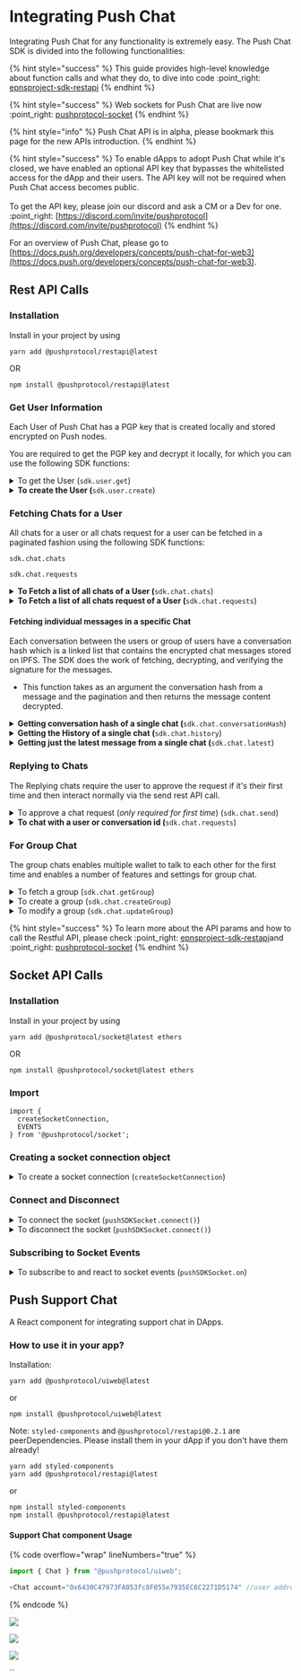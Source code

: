 # Integrating Push Chat

Integrating Push Chat for any functionality is extremely easy. The Push Chat SDK is divided into the following functionalities:

{% hint style="success" %}
This guide provides high-level knowledge about function calls and what they do, to dive into code :point\_right: [epnsproject-sdk-restapi](../developer-tooling/push-sdk/sdk-packages-details/epnsproject-sdk-restapi/ "mention")
{% endhint %}

{% hint style="success" %}
Web sockets for Push Chat are live now :point\_right: [pushprotocol-socket](../developer-tooling/push-sdk/sdk-packages-details/pushprotocol-socket/ "mention")
{% endhint %}

{% hint style="info" %}
Push Chat API is in alpha, please bookmark this page for the new APIs introduction.
{% endhint %}

{% hint style="success" %}
To enable dApps to adopt Push Chat while it's closed, we have enabled an optional API key that bypasses the whitelisted access for the dApp and their users. The API key will not be required when Push Chat access becomes public.\
\
To get the API key, please join our discord and ask a CM or a Dev for one. :point\_right: [https://discord.com/invite/pushprotocol](https://discord.com/invite/pushprotocol)
{% endhint %}

For an overview of Push Chat, please go to [https://docs.push.org/developers/concepts/push-chat-for-web3](https://docs.push.org/developers/concepts/push-chat-for-web3).

## Rest API Calls

### Installation

Install in your project by using

```
yarn add @pushprotocol/restapi@latest
```

OR

```
npm install @pushprotocol/restapi@latest
```

### Get User Information

Each User of Push Chat has a PGP key that is created locally and stored encrypted on Push nodes.&#x20;

You are required to get the PGP key and decrypt it locally, for which you can use the following SDK functions:

<details>

<summary>To get the User (<code>sdk.user.get</code>)</summary>

This function will return all the user information, like the PGP keys. It takes as arguments the address of the wallet and the environment variable.

</details>

<details>

<summary><strong>To create the User (</strong><code>sdk.user.create</code>)</summary>

This function will create a new user and **** return the created user’s information, like the PGP keys. It takes as arguments the address of the wallet and the environment variable.

</details>

### Fetching Chats for a User

All chats for a user or all chats request for a user can be fetched in a paginated fashion using the following SDK functions:

`sdk.chat.chats`

`sdk.chat.requests`

<details>

<summary><strong>To Fetch  a list of all chats of a User (</strong><code>sdk.chat.chats</code>)</summary>

This function returns all the latest chats from each address the caller is talking to. It’s used to build the inbox on a chat application for an address

</details>

<details>

<summary><strong>To Fetch a list of all chats request of a User (</strong><code>sdk.chat.requests</code>)</summary>

This function returns all the requests that wallet addresses sent to a particular address. In Push Chat, the receiver of the messages must always approve the request to start the chat with the other address.

</details>

#### Fetching individual messages in a specific Chat

Each conversation between the users or group of users have a conversation hash which is a linked list that contains the encrypted chat messages stored on IPFS. The SDK does the work of fetching, decrypting, and verifying the signature for the messages.

* This function takes as an argument the conversation hash from a message and the pagination and then returns the message content decrypted.

<details>

<summary><strong>Getting conversation hash of a single chat (</strong><code>sdk.chat.conversationHash</code>)</summary>

This function returns the conversation hash of the latest message exchanged between the user and the conversation.

</details>

<details>

<summary><strong>Getting the History of a single chat (</strong><code>sdk.chat.history</code>)</summary>

This function takes in an argument as the conversation hash from a message and the pagination and then returns the message content decrypted.

</details>

<details>

<summary><strong>Getting just the latest message from a single chat (</strong><code>sdk.chat.latest</code>)</summary>

This function takes as an argument the conversation hash from a message and then returns the message content decrypted.

</details>

### Replying to Chats

The Replying chats require the user to approve the request if it's their first time and then interact normally via the send rest API call.

<details>

<summary>To approve a chat request (<em>only required for first time</em>) (<code>sdk.chat.send</code>)</summary>

When receiving a Request, call this function to approve the request so you can start talking back to the address.

</details>

<details>

<summary><strong>To chat with a user or conversation id (</strong><code>sdk.chat.requests</code>)</summary>

Use this function to send messages to other addresses.

</details>

### For Group Chat

The group chats enables multiple wallet to talk to each other for the first time and enables a number of features and settings for group chat.

<details>

<summary>To fetch a group (<code>sdk.chat.getGroup</code>)</summary>

To get info of the group including the chat id which is used to send messages in that group (instead of wallet address) for single user chats.

</details>

<details>

<summary>To create a group (<code>sdk.chat.createGroup</code>)</summary>

Use this function to create group chat between multiple wallets.

</details>

<details>

<summary>To modify a group (<code>sdk.chat.updateGroup</code>)</summary>

Use this function to modify a group name, description, members, etc.

</details>

{% hint style="success" %}
To learn more about the API params and how to call the Restful API, please check :point\_right: [epnsproject-sdk-restapi](../developer-tooling/push-sdk/sdk-packages-details/epnsproject-sdk-restapi/ "mention")and :point\_right: [pushprotocol-socket](../developer-tooling/push-sdk/sdk-packages-details/pushprotocol-socket/ "mention")
{% endhint %}

## Socket API Calls

### Installation

Install in your project by using

```
yarn add @pushprotocol/socket@latest ethers
```

OR

```
npm install @pushprotocol/socket@latest ethers
```

### Import

```
import {
  createSocketConnection,
  EVENTS
} from '@pushprotocol/socket';
```

### **Creating a socket connection object**

<details>

<summary>To create a socket connection (<code>createSocketConnection</code>)</summary>

To create a socket connection and retain the variable.

```javascript
const pushSDKSocket = createSocketConnection({
    user: 'eip155:0xab16a96d359ec26a11e2c2b3d8f8b8942d5bfcdb',
    env: 'staging',
    apiKey: 'jVPMCRom1B.iDRMswdehJG7NpHDiECIHwYMMv6k2KzkPJscFIDyW8TtSnk4blYnGa8DIkfuacU0',
    socketType: 'chat',
    socketOptions: { autoConnect: true, reconnectionAttempts: 3 }
});
```

</details>

### Connect and Disconnect

<details>

<summary>To connect the socket (<code>pushSDKSocket.connect()</code>)</summary>

Establishes a socket connection to stream all incoming chat requests, messages, etc.

</details>

<details>

<summary>To disconnect the socket (<code>pushSDKSocket.connect()</code>)</summary>

Disconnects the socket connection.

</details>

### **Subscribing to Socket Events**

<details>

<summary>To subscribe to and react to socket events (<code>pushSDKSocket.on</code>)</summary>

* EVENTS.CONNECT - Whenever the socket is connected
* EVENTS.DISCONNECT - Whenever the socket is connected
* EVENTS.CHAT\_RECEIVED\_MESSAGE - Whenever the user recieves a message or chat requests

**Sample Code**

```javascript
pushSDKSocket.on(EVENTS.CONNECT, () => {

});

pushSDKSocket.on(EVENTS.DISCONNECT, () => {

});

pushSDKSocket.on(EVENT.CHAT_RECEIVED_MESSAGE, (message) => {
  // message is the message object data whenever a new message is received
});
```

</details>

## Push Support Chat

A React component for integrating support chat in DApps.

### How to use it in your app?

Installation:

```
yarn add @pushprotocol/uiweb@latest
```

or

```
npm install @pushprotocol/uiweb@latest
```

Note: `styled-components` and `@pushprotocol/restapi@0.2.1` are peerDependencies. Please install them in your dApp if you don't have them already!

```
yarn add styled-components
yarn add @pushprotocol/restapi@latest
```

or

```
npm install styled-components 
npm install @pushprotocol/restapi@latest
```

#### Support Chat component Usage

{% code overflow="wrap" lineNumbers="true" %}
```javascript
import { Chat } from "@pushprotocol/uiweb";

<Chat account="0x6430C47973FA053fc8F055e7935EC6C2271D5174" //user address    supportAddress="0xd9c1CCAcD4B8a745e191b62BA3fcaD87229CB26d" //support address apiKey="jVPMCRom1B.iDRMswdehJG7NpHDiECIHwYMMv6k2KzkPJscFIDyW8TtSnk4blYnGa8DIkfuacU0" env="staging" />
```
{% endcode %}

![](https://s3-us-west-2.amazonaws.com/secure.notion-static.com/fdfbcd79-260b-45e7-818a-8d25979def7d/Untitled.png)

![](https://s3-us-west-2.amazonaws.com/secure.notion-static.com/4bea49f3-f2e8-4f03-920e-984e8681b087/Untitled.png)



![](https://s3-us-west-2.amazonaws.com/secure.notion-static.com/c9085298-7013-4d6d-9d95-c7f3094624d5/Untitled.png)

``

